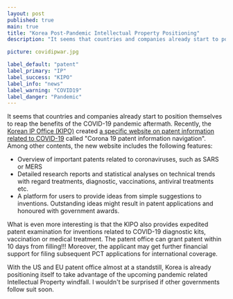 ```yaml
---
layout: post
published: true
main: true
title: "Korea Post-Pandemic Intellectual Property Positioning"
description: "It seems that countries and companies already start to position themselves to reap the benefits of the COVID-19 pandemic aftermath."

picture: covidipwar.jpg

label_default: "patent" 
label_primary: "IP"
label_success: "KIPO"
label_info: "news"
label_warning: "COVID19"
label_danger: "Pandemic"
---
```

<!-- Main Container -->

It seems that countries and companies already start to position themselves to reap the benefits of the COVID-19 pandemic aftermath.
Recently, the [Korean IP Office (KIPO)](https://kipo.go.kr/kpo/MainApp) created [a specific website on patent information related to COVID-19](https://kipo.go.kr/ncov/index.html) called "Corona 19 patent information navigation". Among other contents, the new website includes the following features:

* Overview of important patents related to coronaviruses, such as SARS or MERS
* Detailed research reports and statistical analyses on technical trends with regard treatments, diagnostic, vaccinations, antiviral treatments etc.
* A platform for users to provide ideas from simple suggestions to inventions. Outstanding ideas might result in patent applications and honoured with government awards.

What is even more interesting is that the KIPO also provides expedited patent examination for inventions related to COVID-19 diagnostic kits, vaccination or medical treatment.
The patent office can grant patent within 10 days from filling!!! Moreover, the applicant may get further financial support for filing subsequent PCT applications for international coverage. 

With the US and EU patent office almost at a standstill, Korea is already positioning itself to take advantage of the upcoming pandemic related Intellectual Property windfall. I wouldn't be surprised if other governments follow suit soon.

<!--End Main Container -->
